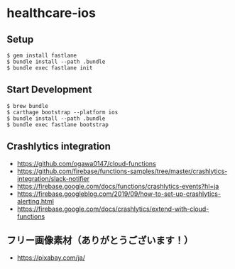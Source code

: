 # healthcare-ios

## Setup 

```
$ gem install fastlane
$ bundle install --path .bundle
$ bundle exec fastlane init
```

## Start Development 

```
$ brew bundle
$ carthage bootstrap --platform ios
$ bundle install --path .bundle
$ bundle exec fastlane bootstrap
```

## Crashlytics integration

- https://github.com/ogawa0147/cloud-functions
- https://github.com/firebase/functions-samples/tree/master/crashlytics-integration/slack-notifier
- https://firebase.google.com/docs/functions/crashlytics-events?hl=ja
- https://firebase.googleblog.com/2019/09/how-to-set-up-crashlytics-alerting.html
- https://firebase.google.com/docs/crashlytics/extend-with-cloud-functions

## フリー画像素材（ありがとうございます！）

- https://pixabay.com/ja/